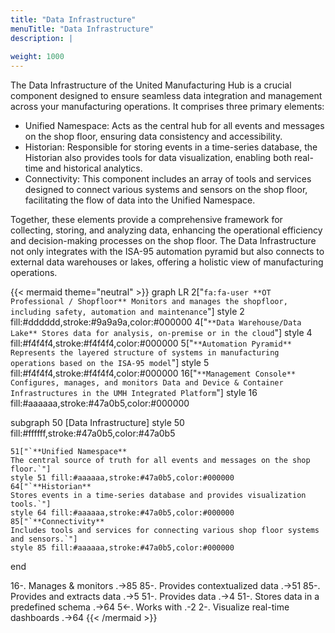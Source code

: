 ```yaml
---
title: "Data Infrastructure"
menuTitle: "Data Infrastructure"
description: |
  
weight: 1000
---
```


The Data Infrastructure of the United Manufacturing Hub is a crucial component
designed to ensure seamless data integration and management across your
manufacturing operations. It comprises three primary elements:

- Unified Namespace: Acts as the central hub for all events and messages on the
  shop floor, ensuring data consistency and accessibility.
- Historian: Responsible for storing events in a time-series database, the
  Historian also provides tools for data visualization, enabling both real-time
  and historical analytics.
- Connectivity: This component includes an array of tools and services designed
  to connect various systems and sensors on the shop floor, facilitating the flow
  of data into the Unified Namespace.

Together, these elements provide a comprehensive framework for collecting,
storing, and analyzing data, enhancing the operational efficiency and
decision-making processes on the shop floor. The Data Infrastructure not only
integrates with the ISA-95 automation pyramid but also connects to external
data warehouses or lakes, offering a holistic view of manufacturing operations.

{{< mermaid theme="neutral" >}}
graph LR
  2["`fa:fa-user **OT Professional / Shopfloor**
  Monitors and manages the shopfloor, including safety, automation and maintenance`"]
  style 2 fill:#dddddd,stroke:#9a9a9a,color:#000000
  4["`**Data Warehouse/Data Lake**
  Stores data for analysis, on-premise or in the cloud`"]
  style 4 fill:#f4f4f4,stroke:#f4f4f4,color:#000000
  5["`**Automation Pyramid**
  Represents the layered structure of systems in manufacturing operations based on the ISA-95 model`"]
  style 5 fill:#f4f4f4,stroke:#f4f4f4,color:#000000
  16["`**Management Console**
  Configures, manages, and monitors Data and Device & Container Infrastructures in the UMH Integrated Platform`"]
  style 16 fill:#aaaaaa,stroke:#47a0b5,color:#000000

  subgraph 50 [Data Infrastructure]
    style 50 fill:#ffffff,stroke:#47a0b5,color:#47a0b5

    51["`**Unified Namespace**
    The central source of truth for all events and messages on the shop floor.`"]
    style 51 fill:#aaaaaa,stroke:#47a0b5,color:#000000
    64["`**Historian**
    Stores events in a time-series database and provides visualization tools.`"]
    style 64 fill:#aaaaaa,stroke:#47a0b5,color:#000000
    85["`**Connectivity**
    Includes tools and services for connecting various shop floor systems and sensors.`"]
    style 85 fill:#aaaaaa,stroke:#47a0b5,color:#000000
  end

  16-. Manages & monitors .->85
  85-. Provides
  contextualized data .->51
  85-. Provides and
  extracts data .->5
  51-. Provides data .->4
  51-. Stores data in a
  predefined schema .->64
  5<-. Works with .-2
  2-. Visualize real-time
  dashboards .->64
{{< /mermaid >}}

